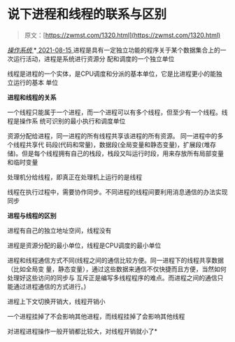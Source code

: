 <!--yml
category: 未分类
date: 0001-01-01 00:00:00
-->

# 说下进程和线程的联系与区别

> 原文：[https://zwmst.com/1320.html](https://zwmst.com/1320.html)

   [ *操作系统* ](https://zwmst.com/%e6%93%8d%e4%bd%9c%e7%b3%bb%e7%bb%9f)*[ <time datetime="2021-08-15T11:04:23+08:00"> 2021-08-15 </time> ](https://zwmst.com/1320.html)  进程是具有一定独立功能的程序关于某个数据集合上的一次运行活动，进程是系统进行资源分 配和调度的一个独立单位

线程是进程的一个实体，是CPU调度和分派的基本单位，它是比进程更小的能独立运行的基本 单位

**进程和线程的关系**

一个线程只能属于一个进程，而一个进程可以有多个线程，但至少有一个线程。线程是操作系 统可识别的最小执行和调度单位

资源分配给进程，同一进程的所有线程共享该进程的所有资源。 同一进程中的多个线程共享代 码段(代码和常量)，数据段(全局变量和静态变量)，扩展段(堆存储)。但是每个线程拥有自己的栈段，栈段又叫运行时段，用来存放所有局部变量和临时变量

处理机分给线程，即真正在处理机上运行的是线程

线程在执行过程中，需要协作同步。不同进程的线程间要利用消息通信的办法实现同步

**进程与线程的区别**

进程有自己的独立地址空间，线程没有

进程是资源分配的最小单位，线程是CPU调度的最小单位

进程和线程通信方式不同(线程之间的通信比较方便。同一进程下的线程共享数据（比如全局变 量，静态变量），通过这些数据来通信不仅快捷而且方便，当然如何处理好这些访问的同步与 互斥正是编写多线程程序的难点。而进程之间的通信只能通过进程通信的方式进行。)

进程上下文切换开销大，线程开销小

一个进程挂掉了不会影响其他进程，而线程挂掉了会影响其他线程

对进程进程操作一般开销都比较大，对线程开销就小了*